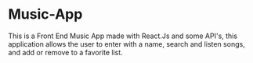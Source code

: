# Music-App
This is a Front End Music App made with React.Js and some API's, this application allows the user to enter with a name, search and listen songs, and add or remove to a favorite list.
